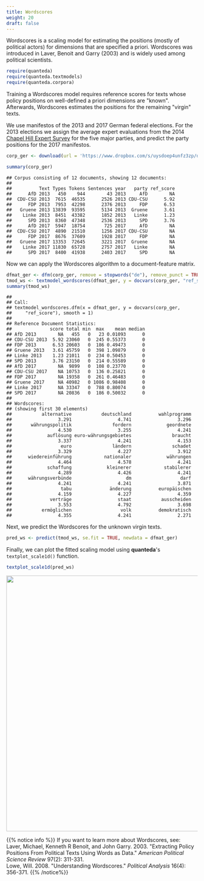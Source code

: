```yaml
---
title: Wordscores
weight: 20
draft: false
---
```


Wordscores is a scaling model for estimating the positions (mostly of political actors) for dimensions that are specified a priori. Wordscores was introduced in Laver, Benoit and Garry (2003) and is widely used among political scientists.


```r
require(quanteda)
require(quanteda.textmodels)
require(quanteda.corpora)
```

Training a Wordscores model requires reference scores for texts whose policy positions on well-defined a priori dimensions are "known". Afterwards, Wordscores estimates the positions for the remaining "virgin" texts.

We use manifestos of the 2013 and 2017 German federal elections. For the 2013 elections we assign the average expert evaluations from the 2014 [Chapel Hill Expert Survey](https://www.chesdata.eu/) for the five major parties, and predict the party positions for the 2017 manifestos.


```r
corp_ger <- download(url = 'https://www.dropbox.com/s/uysdoep4unfz3zp/data_corpus_germanifestos.rds?dl=1')
```




```r
summary(corp_ger)
```

```
## Corpus consisting of 12 documents, showing 12 documents:
## 
##          Text Types Tokens Sentences year   party ref_score
##      AfD 2013   450    944        43 2013     AfD        NA
##  CDU-CSU 2013  7615  46535      2526 2013 CDU-CSU      5.92
##      FDP 2013  7953  42298      2376 2013     FDP      6.53
##   Gruene 2013 13839  93595      5134 2013  Gruene      3.61
##    Linke 2013  8451  43382      1852 2013   Linke      1.23
##      SPD 2013  8360  47348      2536 2013     SPD      3.76
##      AfD 2017  5947  18754       725 2017     AfD        NA
##  CDU-CSU 2017  4890  21510      1256 2017 CDU-CSU        NA
##      FDP 2017  8676  37609      1928 2017     FDP        NA
##   Gruene 2017 13353  72645      3221 2017  Gruene        NA
##    Linke 2017 11830  65728      2757 2017   Linke        NA
##      SPD 2017  8400  41938      2403 2017     SPD        NA
```

Now we can apply the Wordscores algorithm to a document-feature matrix.


```r
dfmat_ger <- dfm(corp_ger, remove = stopwords("de"), remove_punct = TRUE)
tmod_ws <- textmodel_wordscores(dfmat_ger, y = docvars(corp_ger, "ref_score"), smooth = 1)
summary(tmod_ws)
```

```
## 
## Call:
## textmodel_wordscores.dfm(x = dfmat_ger, y = docvars(corp_ger, 
##     "ref_score"), smooth = 1)
## 
## Reference Document Statistics:
##              score total min  max    mean median
## AfD 2013        NA   455   0   23 0.01093      0
## CDU-CSU 2013  5.92 23060   0  245 0.55373      0
## FDP 2013      6.53 20603   0  186 0.49473      0
## Gruene 2013   3.61 45759   0  398 1.09879      0
## Linke 2013    1.23 21011   0  234 0.50453      0
## SPD 2013      3.76 23150   0  214 0.55589      0
## AfD 2017        NA  9899   0  108 0.23770      0
## CDU-CSU 2017    NA 10753   0  136 0.25821      0
## FDP 2017        NA 19358   0  261 0.46483      0
## Gruene 2017     NA 40982   0 1086 0.98408      0
## Linke 2017      NA 33347   0  788 0.80074      0
## SPD 2017        NA 20836   0  186 0.50032      0
## 
## Wordscores:
## (showing first 30 elements)
##           alternative           deutschland          wahlprogramm 
##                 3.291                 4.741                 3.296 
##       währungspolitik               fordern             geordnete 
##                 4.530                 3.255                 4.241 
##             auflösung euro-währungsgebietes               braucht 
##                 3.337                 4.241                 4.153 
##                  euro               ländern               schadet 
##                 3.329                 4.227                 3.912 
##      wiedereinführung            nationaler             währungen 
##                 4.464                 4.578                 4.241 
##             schaffung             kleinerer            stabilerer 
##                 4.289                 4.426                 4.241 
##      währungsverbünde                    dm                  darf 
##                 4.241                 4.241                 3.871 
##                  tabu              änderung          europäischen 
##                 4.159                 4.227                 4.359 
##              verträge                 staat           ausscheiden 
##                 3.553                 4.792                 3.698 
##           ermöglichen                  volk          demokratisch 
##                 4.355                 4.241                 2.271
```

Next, we predict the Wordscores for the unknown virgin texts.


```r
pred_ws <- predict(tmod_ws, se.fit = TRUE, newdata = dfmat_ger)
```

Finally, we can plot the fitted scaling model using **quanteda**'s `textplot_scale1d()` function.


```r
textplot_scale1d(pred_ws)
```

<img src="/machine-learning/wordscores.en_files/figure-html/unnamed-chunk-7-1.png" width="672" />


{{% notice info %}}
If you want to learn more about Wordscores, see:  
Laver, Michael, Kenneth R Benoit, and John Garry. 2003. "Extracting Policy Positions From Political Texts Using Words as Data." _American Political Science Review_ 97(2): 311-331.  
Lowe, Will. 2008. "Understanding Wordscores." _Political Analysis_ 16(4): 356-371.
{{% /notice%}}
